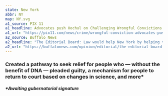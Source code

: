 ```yaml
---
state: New York
abbr: NY
map: NY.svg
a1_source: PIX 11
a1_headline: Advocates push Hochul on Challenging Wrongful Convictions Act
a1_url: "https://pix11.com/news/crime/wrongful-conviction-advocates-push-hochul-on-challenging-wrongful-convictions-act/"
a2_source: Buffalo News
a2_headline: "The Editorial Board: Law would help New York by helping the wrongfully convicted"
a2_url: "https://buffalonews.com/opinion/editorial/the-editorial-board-law-would-help-new-york-by-helping-the-wrongfully-convicted/article_717d5258-5ecc-11ee-86ff-f3d7e67f6a96.html"
---
```

<h3>Created a pathway to seek relief for people who — without the benefit of DNA — pleaded guilty, a mechanism for people to return to court based on changes in science, and more*</h3>
<h5>*Awaiting gubernatorial signature</h5>
